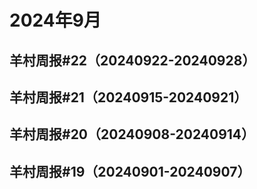# 2024年9月
## 羊村周报#22（20240922-20240928）
## 羊村周报#21（20240915-20240921）
## 羊村周报#20（20240908-20240914）
## 羊村周报#19（20240901-20240907）